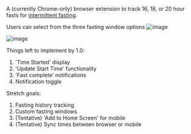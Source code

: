 A (currently Chrome-only) browser extension to track 16, 18, or 20 hour fasts for [intermittent fasting](https://en.wikipedia.org/wiki/Intermittent_fasting).

Users can select from the three fasting window options 
![image](https://github.com/user-attachments/assets/9bf284ac-9ca5-44b2-b48a-fd5d79f2f5ef)

![image](https://github.com/user-attachments/assets/1f0e2484-7460-488e-a8fd-d6ff65a30876)

Things left to implement by 1.0:
1. 'Time Started' display
2. 'Update Start Time' functionality
3. 'Fast complete' notifications
4. Notification toggle


Stretch goals:
1. Fasting history tracking
2. Custom fasting windows
3. (Tentative) 'Add to Home Screen' for mobile
4. (Tentative) Sync times between browser or mobile 
